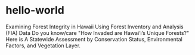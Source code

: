 # hello-world
Examining Forest Integrity in Hawaii Using Forest Inventory and Analysis (FIA) Data
Do you know/care "How Invaded are Hawai‘i’s Unique Forests?" Here is A Statewide Assessment by Conservation Status, Environmental Factors, and Vegetation Layer.
